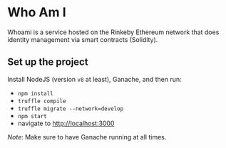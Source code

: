 # Who Am I
Whoami is a service hosted on the Rinkeby Ethereum network that does identity management via smart contracts (Solidity).

## Set up the project

Install NodeJS (version `v8` at least), Ganache, and then run:
- `npm install`
- `truffle compile`
- `truffle migrate --network=develop`
- `npm start`
- navigate to [http://localhost:3000](http://localhost:3000)

_Note_: Make sure to have Ganache running at all times.
